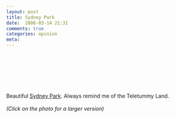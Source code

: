 ```yaml
---
layout: post
title: Sydney Park
date:  2008-03-14 21:31
comments: true
categories: opinion
meta: 
---
```

<div style="margin: 0px auto 10px; text-align: center;"><br /><a href="http://3.bp.blogspot.com/_j_Rnsthw-6Y/R9pUIB4Su3I/AAAAAAAAAGg/dlyPXZGukMI/s1600-h/IMG_0992.JPG"><img id="BLOGGER_PHOTO_ID_" alt="" src="http://3.bp.blogspot.com/_j_Rnsthw-6Y/R9pUIB4Su3I/AAAAAAAAAGg/dlyPXZGukMI/s400/IMG_0992.JPG" border="0" /></a> </div><br /><br /><div style="margin: 0px auto 10px; text-align: center;"><a href="http://2.bp.blogspot.com/_j_Rnsthw-6Y/R9rWdx4Su4I/AAAAAAAAAGo/by5LIMDNt_4/s1600-h/IMG_0971.JPG"><img id="BLOGGER_PHOTO_ID_" alt="" src="http://2.bp.blogspot.com/_j_Rnsthw-6Y/R9rWdx4Su4I/AAAAAAAAAGo/by5LIMDNt_4/s400/IMG_0971.JPG" border="0" /></a> </div><br /><br />Beautiful <a href="http://maps.google.com.au/maps?f=q&amp;hl=en&amp;geocode=&amp;q=+sydney+park&amp;sll=-25.335448,135.745076&amp;sspn=68.831092,161.71875&amp;ie=UTF8&amp;ll=-33.910386,151.185479&amp;spn=0.016241,0.039482&amp;t=h&amp;z=15">Sydney </a><a href="http://en.wikipedia.org/wiki/Sydney_Park">Park</a>. Always remind me of the Teletummy Land.<br /><br /><span style="font-style: italic;">(Click on the photo for a larger version)</span><br /><div style="clear: both; text-align: center;"><a href="http://picasa.google.com/blogger/" target="ext"><br /></a></div>